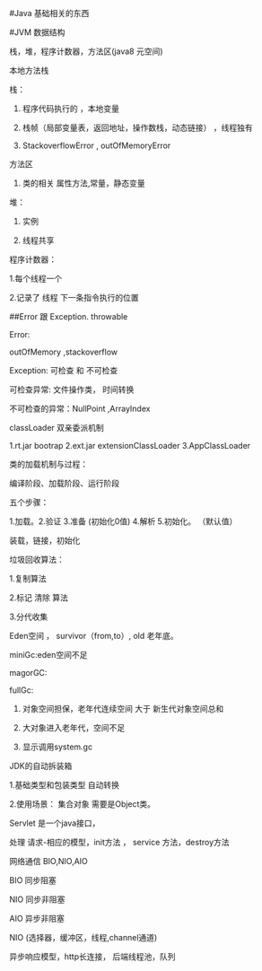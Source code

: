 



#Java 基础相关的东西



#JVM 数据结构


栈，堆，程序计数器，方法区(java8 元空间)

本地方法栈


栈：

1. 程序代码执行的 ，本地变量

2. 栈帧（局部变量表，返回地址，操作数栈，动态链接） ，线程独有

3. StackoverflowError , outOfMemoryError

方法区

1. 类的相关 属性方法,常量，静态变量

堆：

1. 实例

2. 线程共享

程序计数器：

1.每个线程一个

2.记录了 线程 下一条指令执行的位置



##Error 跟 Exception. throwable


Error:

outOfMemory ,stackoverflow


Exception: 可检查 和 不可检查

可检查异常: 文件操作类， 时间转换

不可检查的异常：NullPoint ,ArrayIndex



classLoader 双亲委派机制

1.rt.jar bootrap
2.ext.jar extensionClassLoader
3.AppClassLoader


类的加载机制与过程：

编译阶段、加载阶段、运行阶段

五个步骤：

1.加载。2.验证 3.准备 (初始化0值) 4.解析 5.初始化。 （默认值）

装载，链接，初始化


垃圾回收算法：

1.复制算法

2.标记 清除 算法

3.分代收集



Eden空间 ，  survivor（from,to）, old 老年底。


miniGc:eden空间不足

magorGC: 

fullGc:

1. 对象空间担保，老年代连续空间 大于 新生代对象空间总和

2. 大对象进入老年代，空间不足

3. 显示调用system.gc


JDK的自动拆装箱

1.基础类型和包装类型 自动转换

2.使用场景：  集合对象 需要是Object类。 


Servlet 是一个java接口，

处理 请求-相应的模型，init方法 ， service 方法，destroy方法


网络通信 BIO,NIO,AIO


BIO 同步阻塞

NIO 同步非阻塞

AIO 异步非阻塞


NIO (选择器，缓冲区，线程,channel通道)

异步响应模型，http长连接， 后端线程池，队列





